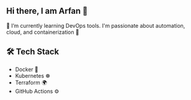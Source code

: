 ## Hi there, I am Arfan 👋

🌱 I’m currently learning DevOps tools. I'm passionate about automation, cloud, and containerization 🚀

## 🛠️ Tech Stack
- Docker 🐳
- Kubernetes ☸️
- Terraform 🌍
- GitHub Actions ⚙️

 
<!--
**dev-arfan/dev-arfan** is a ✨ _special_ ✨ repository because its `README.md` (this file) appears on your GitHub profile.

Here are some ideas to get you started:

- 🔭 I’m currently working on ...
- 🌱 I’m currently learning ...
- 👯 I’m looking to collaborate on ...
- 🤔 I’m looking for help with ...
- 💬 Ask me about ...
- 📫 How to reach me: ...
- 😄 Pronouns: ...
- ⚡ Fun fact: ...
-->
